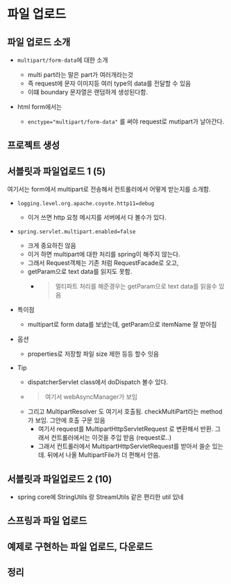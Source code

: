 # 파일 업로드

## 파일 업로드 소개

- `multipart/form-data`에 대한 소개
  - multi part라는 말은 part가 여러개라는것
  - 즉 request에 문자 이미지등 여러 type의 data를 전달할 수 있음
  - 이떄 boundary 문자열은 랜덤하게 생성된다함. 

- html form에서는
  - `enctype="multipart/form-data"` 를 써야 request로 mutipart가 날아간다. 

## 프로젝트 생성

## 서블릿과 파일업로드 1 (5)

여기서는 form에서 multipart로 전송해서 컨트롤러에서 어떻게 받는지를 소개함. 
  
- `logging.level.org.apache.coyote.http11=debug`
  - 이거 쓰면 http 요청 메시지를 서버에서 다 볼수가 있다.

- `spring.servlet.multipart.enabled=false`
  - 크게 중요하진 않음
  - 이거 하면 multipart에 대한 처리를 spring이 해주지 않는다. 
  - 그래서 Request객체는 기존 처럼 RequestFacade로 오고,
  - getParam으로 text data를 읽지도 못함.
    - > 멀티파트 처리를 해준경우는 getParam으로 text data를 읽을수 있음

- 특이점
  - multipart로 form data를 보냈는데, getParam으로 itemName 잘 받아짐

- 옵션
  - properties로 저장할 파일 size 제한 등등 할수 잇음

- Tip
  - dispatcherServlet class에서 doDispatch 볼수 있다. 
  - > 여기서 webAsyncManager가 보임
  - 그리고 MultipartResolver 도 여기서 호출됨. checkMultiPart라는 method가 보임. 그안에 호출 구문 있음
    - 여기서 request를 MultipartHttpServletRequest 로 변환해서 반환. 그래서 컨트롤러에서는 이것을 주입 받음 (request로..)
    - 그래서 컨트롤러에서 MultipartHttpServletRequest를 받아서 쓸순 있는데. 뒤에서 나올 MultipartFile가 더 편해서 안씀.

## 서블릿과 파일업로드 2 (10)

- spring core에 StringUtils 랑 StreamUtils 같은 편리한 util 있네

## 스프링과 파일 업로드

## 예제로 구현하는 파일 업로드, 다운로드

## 정리
